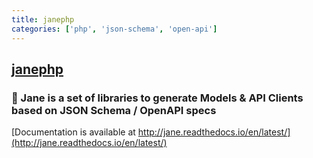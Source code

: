 ```yaml
---
title: janephp
categories: ['php', 'json-schema', 'open-api']
---
```

## [janephp](https://github.com/janephp/janephp)

### :seedling: Jane is a set of libraries to generate Models & API Clients based on JSON Schema / OpenAPI specs


[Documentation is available at http://jane.readthedocs.io/en/latest/](http://jane.readthedocs.io/en/latest/)
